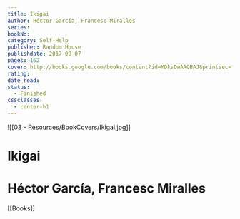 ```yaml
---
title: Ikigai
author: Héctor García, Francesc Miralles
series: 
bookNo: 
category: Self-Help
publisher: Random House
publishdate: 2017-09-07
pages: 162
cover: http://books.google.com/books/content?id=MDksDwAAQBAJ&printsec=frontcover&img=1&zoom=1&edge=curl&source=gbs_api
rating: 
date read: 
status:
  - Finished
cssclasses:
  - center-h1
---
```

![[03 - Resources/BookCovers/Ikigai.jpg]]
# Ikigai
# Héctor García, Francesc Miralles







[[Books]]